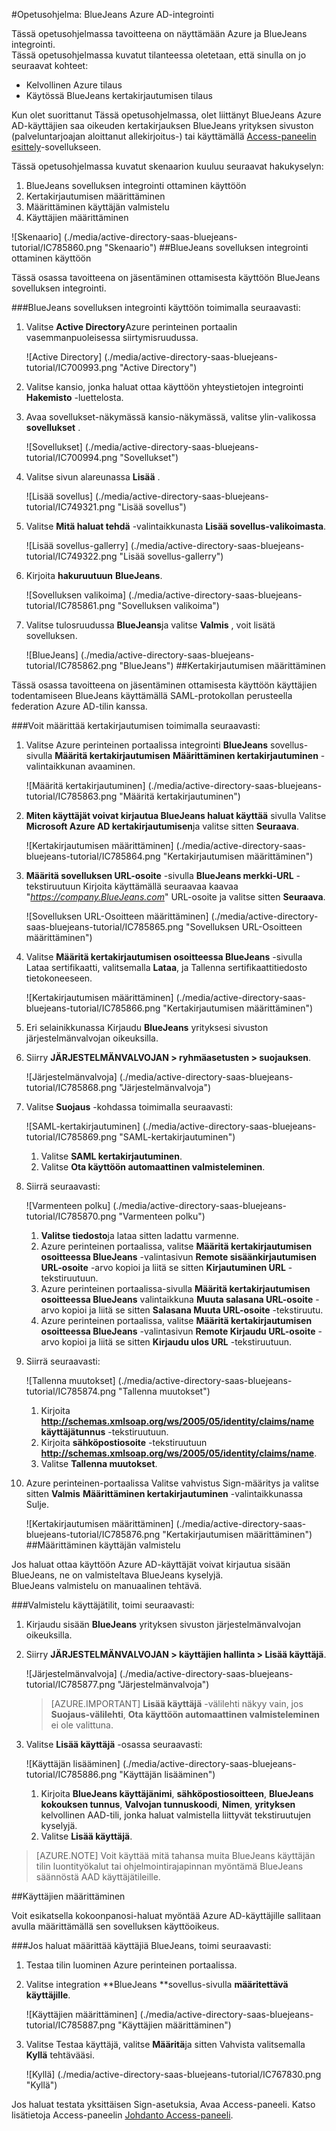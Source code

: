 <properties 
    pageTitle="Opetusohjelma: Azure Active Directory-integrointi BlueJeans | Microsoft Azure" 
    description="Opettele käyttämään BlueJeans Azure Active Directory-hakemistosta käyttöön kertakirjautumisen, automaattinen valmistelu ja lisää!" 
    services="active-directory" 
    authors="jeevansd"  
    documentationCenter="na" 
    manager="femila"/>
<tags 
    ms.service="active-directory" 
    ms.devlang="na" 
    ms.topic="article" 
    ms.tgt_pltfrm="na" 
    ms.workload="identity" 
    ms.date="09/29/2016" 
    ms.author="jeedes" />

#<a name="tutorial-azure-ad-integration-with-bluejeans"></a>Opetusohjelma: BlueJeans Azure AD-integrointi

Tässä opetusohjelmassa tavoitteena on näyttämään Azure ja BlueJeans integrointi.  
Tässä opetusohjelmassa kuvatut tilanteessa oletetaan, että sinulla on jo seuraavat kohteet:

-   Kelvollinen Azure tilaus
-   Käytössä BlueJeans kertakirjautumisen tilaus

Kun olet suorittanut Tässä opetusohjelmassa, olet liittänyt BlueJeans Azure AD-käyttäjien saa oikeuden kertakirjauksen BlueJeans yrityksen sivuston (palveluntarjoajan aloittanut allekirjoitus-) tai käyttämällä [Access-paneelin esittely](active-directory-saas-access-panel-introduction.md)-sovellukseen.

Tässä opetusohjelmassa kuvatut skenaarion kuuluu seuraavat hakukyselyn:

1.  BlueJeans sovelluksen integrointi ottaminen käyttöön
2.  Kertakirjautumisen määrittäminen
3.  Määrittäminen käyttäjän valmistelu
4.  Käyttäjien määrittäminen

![Skenaario] (./media/active-directory-saas-bluejeans-tutorial/IC785860.png "Skenaario")
##<a name="enabling-the-application-integration-for-bluejeans"></a>BlueJeans sovelluksen integrointi ottaminen käyttöön

Tässä osassa tavoitteena on jäsentäminen ottamisesta käyttöön BlueJeans sovelluksen integrointi.

###<a name="to-enable-the-application-integration-for-bluejeans-perform-the-following-steps"></a>BlueJeans sovelluksen integrointi käyttöön toimimalla seuraavasti:

1.  Valitse **Active Directory**Azure perinteinen portaalin vasemmanpuoleisessa siirtymisruudussa.

    ![Active Directory] (./media/active-directory-saas-bluejeans-tutorial/IC700993.png "Active Directory")

2.  Valitse kansio, jonka haluat ottaa käyttöön yhteystietojen integrointi **Hakemisto** -luettelosta.

3.  Avaa sovellukset-näkymässä kansio-näkymässä, valitse ylin-valikossa **sovellukset** .

    ![Sovellukset] (./media/active-directory-saas-bluejeans-tutorial/IC700994.png "Sovellukset")

4.  Valitse sivun alareunassa **Lisää** .

    ![Lisää sovellus] (./media/active-directory-saas-bluejeans-tutorial/IC749321.png "Lisää sovellus")

5.  Valitse **Mitä haluat tehdä** -valintaikkunasta **Lisää sovellus-valikoimasta**.

    ![Lisää sovellus-gallerry] (./media/active-directory-saas-bluejeans-tutorial/IC749322.png "Lisää sovellus-gallerry")

6.  Kirjoita **hakuruutuun** **BlueJeans**.

    ![Sovelluksen valikoima] (./media/active-directory-saas-bluejeans-tutorial/IC785861.png "Sovelluksen valikoima")

7.  Valitse tulosruudussa **BlueJeans**ja valitse **Valmis** , voit lisätä sovelluksen.

    ![BlueJeans] (./media/active-directory-saas-bluejeans-tutorial/IC785862.png "BlueJeans")
##<a name="configuring-single-sign-on"></a>Kertakirjautumisen määrittäminen

Tässä osassa tavoitteena on jäsentäminen ottamisesta käyttöön käyttäjien todentamiseen BlueJeans käyttämällä SAML-protokollan perusteella federation Azure AD-tilin kanssa.

###<a name="to-configure-single-sign-on-perform-the-following-steps"></a>Voit määrittää kertakirjautumisen toimimalla seuraavasti:

1.  Valitse Azure perinteinen portaalissa integrointi **BlueJeans** sovellus-sivulla **Määritä kertakirjautumisen** **Määrittäminen kertakirjautuminen** -valintaikkunan avaaminen.

    ![Määritä kertakirjautuminen] (./media/active-directory-saas-bluejeans-tutorial/IC785863.png "Määritä kertakirjautuminen")

2.  **Miten käyttäjät voivat kirjautua BlueJeans haluat käyttää** sivulla Valitse **Microsoft Azure AD kertakirjautumisen**ja valitse sitten **Seuraava**.

    ![Kertakirjautumisen määrittäminen] (./media/active-directory-saas-bluejeans-tutorial/IC785864.png "Kertakirjautumisen määrittäminen")

3.  **Määritä sovelluksen URL-osoite** -sivulla **BlueJeans merkki-URL** -tekstiruutuun Kirjoita käyttämällä seuraavaa kaavaa "*https://company.BlueJeans.com*" URL-osoite ja valitse sitten **Seuraava**.

    ![Sovelluksen URL-Osoitteen määrittäminen] (./media/active-directory-saas-bluejeans-tutorial/IC785865.png "Sovelluksen URL-Osoitteen määrittäminen")

4.  Valitse **Määritä kertakirjautumisen osoitteessa BlueJeans** -sivulla Lataa sertifikaatti, valitsemalla **Lataa**, ja Tallenna sertifikaattitiedosto tietokoneeseen.

    ![Kertakirjautumisen määrittäminen] (./media/active-directory-saas-bluejeans-tutorial/IC785866.png "Kertakirjautumisen määrittäminen")

5.  Eri selainikkunassa Kirjaudu **BlueJeans** yrityksesi sivuston järjestelmänvalvojan oikeuksilla.

6.  Siirry **JÄRJESTELMÄNVALVOJAN \> ryhmäasetusten \> suojauksen**.

    ![Järjestelmänvalvoja] (./media/active-directory-saas-bluejeans-tutorial/IC785868.png "Järjestelmänvalvoja")

7.  Valitse **Suojaus** -kohdassa toimimalla seuraavasti:

    ![SAML-kertakirjautuminen] (./media/active-directory-saas-bluejeans-tutorial/IC785869.png "SAML-kertakirjautuminen")

    1.  Valitse **SAML kertakirjautuminen**.
    2.  Valitse **Ota käyttöön automaattinen valmisteleminen**.

8.  Siirrä seuraavasti:

    ![Varmenteen polku] (./media/active-directory-saas-bluejeans-tutorial/IC785870.png "Varmenteen polku")

    1.  **Valitse tiedosto**ja lataa sitten ladattu varmenne.
    2.  Azure perinteinen portaalissa, valitse **Määritä kertakirjautumisen osoitteessa BlueJeans** -valintasivun **Remote sisäänkirjautumisen URL-osoite** -arvo kopioi ja liitä se sitten **Kirjautuminen URL** -tekstiruutuun.
    3.  Azure perinteinen portaalissa-sivulla **Määritä kertakirjautumisen osoitteessa BlueJeans** valintaikkuna **Muuta salasana URL-osoite** -arvo kopioi ja liitä se sitten **Salasana Muuta URL-osoite** -tekstiruutu.
    4.  Azure perinteinen portaalissa, valitse **Määritä kertakirjautumisen osoitteessa BlueJeans** -valintasivun **Remote Kirjaudu URL-osoite** -arvo kopioi ja liitä se sitten **Kirjaudu ulos URL** -tekstiruutuun.

9.  Siirrä seuraavasti:

    ![Tallenna muutokset] (./media/active-directory-saas-bluejeans-tutorial/IC785874.png "Tallenna muutokset")

    1.  Kirjoita **http://schemas.xmlsoap.org/ws/2005/05/identity/claims/name** **käyttäjätunnus** -tekstiruutuun.
    2.  Kirjoita **sähköpostiosoite** -tekstiruutuun **http://schemas.xmlsoap.org/ws/2005/05/identity/claims/name**.
    3.  Valitse **Tallenna muutokset**.

10. Azure perinteinen-portaalissa Valitse vahvistus Sign-määritys ja valitse sitten **Valmis** **Määrittäminen kertakirjautuminen** -valintaikkunassa Sulje.

    ![Kertakirjautumisen määrittäminen] (./media/active-directory-saas-bluejeans-tutorial/IC785876.png "Kertakirjautumisen määrittäminen")
##<a name="configuring-user-provisioning"></a>Määrittäminen käyttäjän valmistelu

Jos haluat ottaa käyttöön Azure AD-käyttäjät voivat kirjautua sisään BlueJeans, ne on valmisteltava BlueJeans kyselyjä.  
BlueJeans valmistelu on manuaalinen tehtävä.

###<a name="to-provision-a-user-accounts-perform-the-following-steps"></a>Valmistelu käyttäjätilit, toimi seuraavasti:

1.  Kirjaudu sisään **BlueJeans** yrityksen sivuston järjestelmänvalvojan oikeuksilla.

2.  Siirry **JÄRJESTELMÄNVALVOJAN \> käyttäjien hallinta \> Lisää käyttäjä**.

    ![Järjestelmänvalvoja] (./media/active-directory-saas-bluejeans-tutorial/IC785877.png "Järjestelmänvalvoja")

    >[AZURE.IMPORTANT] **Lisää käyttäjä** -välilehti näkyy vain, jos **Suojaus-välilehti**, **Ota käyttöön automaattinen valmisteleminen** ei ole valittuna.

3.  Valitse **Lisää käyttäjä** -osassa seuraavasti:

    ![Käyttäjän lisääminen] (./media/active-directory-saas-bluejeans-tutorial/IC785886.png "Käyttäjän lisääminen")

    1.  Kirjoita **BlueJeans käyttäjänimi**, **sähköpostiosoitteen**, **BlueJeans kokouksen tunnus**, **Valvojan tunnuskoodi**, **Nimen**, **yrityksen** kelvollinen AAD-tili, jonka haluat valmistella liittyvät tekstiruutujen kyselyjä.
    2.  Valitse **Lisää käyttäjä**.

>[AZURE.NOTE] Voit käyttää mitä tahansa muita BlueJeans käyttäjän tilin luontityökalut tai ohjelmointirajapinnan myöntämä BlueJeans säännöstä AAD käyttäjätileille.

##<a name="assigning-users"></a>Käyttäjien määrittäminen

Voit esikatsella kokoonpanosi-haluat myöntää Azure AD-käyttäjille sallitaan avulla määrittämällä sen sovelluksen käyttöoikeus.

###<a name="to-assign-users-to-bluejeans-perform-the-following-steps"></a>Jos haluat määrittää käyttäjiä BlueJeans, toimi seuraavasti:

1.  Testaa tilin luominen Azure perinteinen portaalissa.

2.  Valitse integration **BlueJeans **sovellus-sivulla **määritettävä käyttäjille**.

    ![Käyttäjien määrittäminen] (./media/active-directory-saas-bluejeans-tutorial/IC785887.png "Käyttäjien määrittäminen")

3.  Valitse Testaa käyttäjä, valitse **Määritä**ja sitten Vahvista valitsemalla **Kyllä** tehtävääsi.

    ![Kyllä] (./media/active-directory-saas-bluejeans-tutorial/IC767830.png "Kyllä")

Jos haluat testata yksittäisen Sign-asetuksia, Avaa Access-paneeli. Katso lisätietoja Access-paneelin [Johdanto Access-paneeli](active-directory-saas-access-panel-introduction.md).

